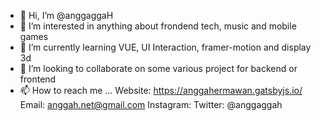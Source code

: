 - 👋 Hi, I’m @anggaggaH
- 👀 I’m interested in anything about frondend tech, music and mobile games
- 🌱 I’m currently learning VUE, UI Interaction, framer-motion and display 3d 
- 💞️ I’m looking to collaborate on some various project for backend or frontend
- 📫 How to reach me ...
  Website: https://anggahermawan.gatsbyjs.io/
  Email: anggah.net@gmail.com
  Instagram: 
  Twitter: @anggaggah

<!---
anggaggaH/anggaggaH is a ✨ special ✨ repository because its `README.md` (this file) appears on your GitHub profile.
You can click the Preview link to take a look at your changes.
--->
